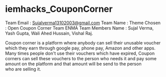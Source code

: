 # iemhacks_CouponCorner

Team Email : 
Sujalverma13102003@gmail.com
Team Name :
Theme Chosen : Open
Coupon Corner
Team ENMA
Team Members Name : Sujal Verma,
Yash Gupta, Wali Ahed Hussain, Vishal Raj.


Coupon corner is a platform where anybody can sell their unusable voucher which they earn through google pay, phone pay, Amazon and other apps. Many times people don't use their vouchers which have expired, Coupon corners can sell these vouchers to the person who needs it and pay some amount on the platform and that amount will be send to the person who are selling it.
